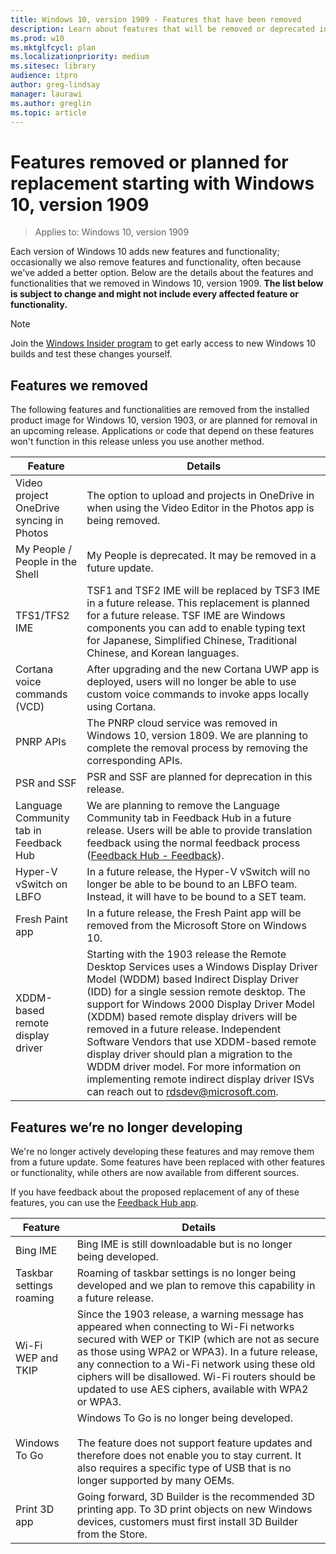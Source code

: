 ```yaml
---
title: Windows 10, version 1909 - Features that have been removed
description: Learn about features that will be removed or deprecated in Windows 10, version 1903, or a future release
ms.prod: w10
ms.mktglfcycl: plan
ms.localizationpriority: medium
ms.sitesec: library
audience: itpro
author: greg-lindsay
manager: laurawi
ms.author: greglin
ms.topic: article
---
```

# Features removed or planned for replacement starting with Windows 10, version 1909

> Applies to: Windows 10, version 1909

Each version of Windows 10 adds new features and functionality; occasionally we also remove features and functionality, often because we've added a better option. Below are the details about the features and functionalities that we removed in Windows 10, version 1909. **The list below is subject to change and might not include every affected feature or functionality.** 

> [!NOTE]
> Join the [Windows Insider program](https://insider.windows.com) to get early access to new Windows 10 builds and test these changes yourself.

## Features we removed

The following features and functionalities are removed from the installed product image for Windows 10, version 1903, or are planned for removal in an upcoming release. Applications or code that depend on these features won't function in this release unless you use another method.


|Feature    |  Details  |
| ----------- | --------------------- |
| Video project OneDrive syncing in Photos | The option to upload and projects in OneDrive in when using the Video Editor in the Photos app is being removed.|
| My People / People in the Shell |  My People is deprecated. It may be removed in a future update. | |
| TFS1/TFS2 IME |  TSF1 and TSF2 IME will be replaced by TSF3 IME in a future release. This replacement is planned for a future release. TSF IME are Windows components you can add to enable typing text for Japanese, Simplified Chinese, Traditional Chinese, and Korean languages. ​|
| Cortana voice commands (VCD) | After upgrading and the new Cortana UWP app is deployed, users will no longer be able to use custom voice commands to invoke apps locally using Cortana. |
| PNRP APIs| ​The PNRP cloud service was removed in Windows 10, version 1809. We are planning to complete the removal process by removing the corresponding APIs.  |
| PSR and SSF | PSR and SSF are planned for deprecation in this release.​ |
| Language Community tab in Feedback Hub | We are planning to remove the Language Community tab in Feedback Hub in a future release. Users will be able to provide translation feedback using the normal feedback process ([Feedback Hub - Feedback](feedback-hub://?newFeedback=true&feedbackType=2)).  |
| Hyper-V vSwitch on LBFO | In a future release, the Hyper-V vSwitch will no longer be able to be bound to an LBFO team.  Instead, it will have to be bound to a SET team.|
| Fresh Paint app | In a future release, the Fresh Paint app will be removed from the Microsoft Store on Windows 10. |
| XDDM-based remote display driver | Starting with the 1903 release the Remote Desktop Services uses a Windows Display Driver Model (WDDM) based Indirect Display Driver (IDD) for a single session remote desktop. The support for Windows 2000 Display Driver Model (XDDM) based remote display drivers will be removed in a future release. Independent Software Vendors that use XDDM-based remote display driver should plan a migration to the WDDM driver model. For more information on implementing remote indirect display driver ISVs can reach out to [rdsdev@microsoft.com](mailto:rdsdev@microsoft.com). |

## Features we’re no longer developing

We're no longer actively developing these features and may remove them from a future update. Some features have been replaced with other features or functionality, while others are now available from different sources.

If you have feedback about the proposed replacement of any of these features, you can use the [Feedback Hub app](https://support.microsoft.com/help/4021566/windows-10-send-feedback-to-microsoft-with-feedback-hub-app). 

|Feature    |  Details  |
| ----------- | --------------------- |
| Bing IME | Bing IME is still downloadable but is no longer being developed. |
| Taskbar settings roaming | Roaming of taskbar settings is no longer being developed and we plan to remove this capability in a future release. |
| Wi-Fi WEP and TKIP | Since the 1903 release, a warning message has appeared when connecting to Wi-Fi networks secured with WEP or TKIP (which are not as secure as those using WPA2 or WPA3). In a future release, any connection to a Wi-Fi network using these old ciphers will be disallowed. Wi-Fi routers should be updated to use AES ciphers, available with WPA2 or WPA3. |
| Windows To Go | Windows To Go is no longer being developed. <br><br>The feature does not support feature updates and therefore does not enable you to stay current. It also requires a specific type of USB that is no longer supported by many OEMs.|
| Print 3D app | Going forward, 3D Builder is the recommended 3D printing app. To 3D print objects on new Windows devices, customers must first install 3D Builder from the Store.|
